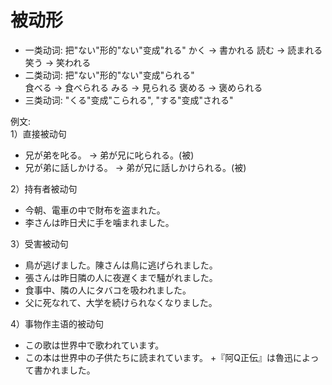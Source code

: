 被动形
===
+ 一类动词: 把"ない"形的"ない"变成"れる"
かく -> 書かれる
読む -> 読まれる
笑う -> 笑われる
+ 二类动词: 把"ない"形的"ない"变成"られる"  
食べる -> 食べられる
みる -> 見られる
褒める -> 褒められる
+ 三类动词: "くる"变成"こられる", "する"变成"される"

例文:  
1）直接被动句  
+ 兄が弟を叱る。 -> 弟が兄に叱られる。(被)
+ 兄が弟に話しかける。 -> 弟が兄に話しかけられる。(被)  

2）持有者被动句
+ 今朝、電車の中で財布を盗まれた。
+ 李さんは昨日犬に手を噛まれました。

3）受害被动句
+ 鳥が逃げました。陳さんは鳥に逃げられました。
+ 張さんは昨日隣の人に夜遅くまで騒がれました。
+ 食事中、隣の人にタバコを吸われました。
+ 父に死なれて、大学を続けられなくなりました。

4）事物作主语的被动句
+ この歌は世界中で歌われています。
+ この本は世界中の子供たちに読まれています。
+『阿Q正伝』は魯迅によって書かれました。